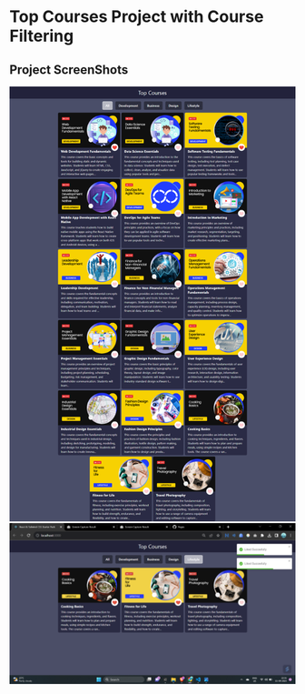 # Top Courses Project with Course Filtering 

## Project ScreenShots
![ss1](ScreenShots/ss1.png)
![ss2](ScreenShots/ss4.png)